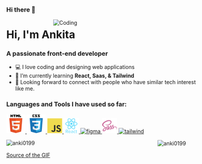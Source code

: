 ### Hi there 👋

<!--
**anki0199/anki0199** is a ✨ _special_ ✨ repository because its `README.md` (this file) appears on your GitHub profile.

Here are some ideas to get you started:

- 🔭 I’m currently working on ...
- 🌱 I’m currently learning ...
- 👯 I’m looking to collaborate on ...
- 🤔 I’m looking for help with ...
- 💬 Ask me about ...
- 📫 How to reach me: ...
- 😄 Pronouns: ...
- ⚡ Fun fact: ...
-->

<img align="right" alt="Coding" id="gif" width="380" src="https://debbie-sketch.tumblr.com/image/185063690584" />

<h1>Hi, I'm Ankita</h1>

<h3>A passionate front-end developer</h3>

- 💻  I love coding and designing web applications
- 🌱  I’m currently learning **React, Saas, & Tailwind**
- 👯  Looking forward to connect with people who have similar tech interest like me.

<h3 align="left">Languages and Tools I have used so far:</h3>
<p align="left"> 
<a href="https://www.w3.org/html/" target="_blank" rel="noreferrer"> <img src="https://raw.githubusercontent.com/devicons/devicon/master/icons/html5/html5-original-wordmark.svg" alt="html5" width="50" height="50"/> </a> 
<a href="https://www.w3schools.com/css/" target="_blank" rel="noreferrer"> <img src="https://raw.githubusercontent.com/devicons/devicon/master/icons/css3/css3-original-wordmark.svg" alt="css3" width="50" height="50"/> </a> 
<a href="https://developer.mozilla.org/en-US/docs/Web/JavaScript" target="_blank" rel="noreferrer"> <img src="https://raw.githubusercontent.com/devicons/devicon/master/icons/javascript/javascript-original.svg" alt="javascript" width="40" height="40"/> </a> 
<a href="https://reactjs.org/" target="_blank" rel="noreferrer"> <img src="https://raw.githubusercontent.com/devicons/devicon/master/icons/react/react-original-wordmark.svg" alt="react" width="40" height="40"/> </a> 
<a href="https://www.figma.com/" target="_blank" rel="noreferrer"> <img src="https://www.vectorlogo.zone/logos/figma/figma-icon.svg" alt="figma" width="40" height="40"/> </a> 
<a href="https://sass-lang.com" target="_blank" rel="noreferrer"> <img src="https://raw.githubusercontent.com/devicons/devicon/master/icons/sass/sass-original.svg" alt="sass" width="40" height="40"/> </a> 
<a href="https://tailwindcss.com/" target="_blank" rel="noreferrer"> <img src="https://www.vectorlogo.zone/logos/tailwindcss/tailwindcss-icon.svg" alt="tailwind" width="40" height="40"/> </a> </p>


<p><img align="left" src="https://github-readme-stats.vercel.app/api/top-langs?username=anki0199&theme=dark&show_icons=true&locale=en&layout=compact" alt="anki0199" width="400px"/></p>

<p><img align="center" src="https://github-readme-stats.vercel.app/api?username=anki0199&theme=dark&show_icons=true&locale=en" alt="anki0199" width="410px" /></p>

[Source of the GIF]([https://cz.pinterest.com/pin/630363279101958553/?nic_v3=1a2k3MrI7](https://pin.it/tvXbDX8))
